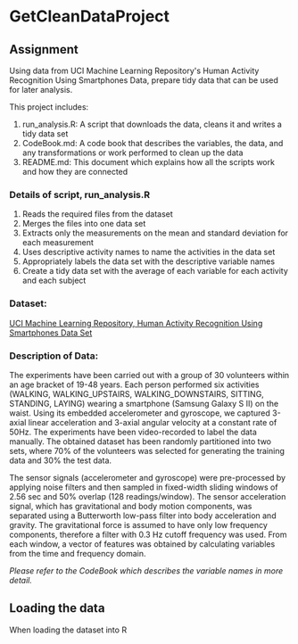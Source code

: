 # GetCleanDataProject

## Assignment
Using data from UCI Machine Learning Repository's Human Activity Recognition Using Smartphones Data, prepare tidy data that can be used for later analysis.

This project includes:
1. run_analysis.R: A script that downloads the data, cleans it and writes a tidy data set
2. CodeBook.md: A code book that describes the variables, the data, and any transformations or work performed to clean up the data
3. README.md: This document which explains how all the scripts work and how they are connected

### Details of script, run_analysis.R
1. Reads the required files from the dataset
2. Merges the files into one data set
3. Extracts only the measurements on the mean and standard deviation for each measurement
4. Uses descriptive activity names to name the activities in the data set
5. Appropriately labels the data set with the descriptive variable names
6. Create a tidy data set with the average of each variable for each activity and each subject

### **Dataset:** 
[UCI Machine Learning Repository, Human Activity Recognition Using Smartphones Data Set](https://d396qusza40orc.cloudfront.net/getdata%2Fprojectfiles%2FUCI%20HAR%20Dataset.zip)

### **Description of Data**:
The experiments have been carried out with a group of 30 volunteers within an age bracket of 19-48 years. Each person performed six activities (WALKING, WALKING_UPSTAIRS, WALKING_DOWNSTAIRS, SITTING, STANDING, LAYING) wearing a smartphone (Samsung Galaxy S II) on the waist. Using its embedded accelerometer and gyroscope, we captured 3-axial linear acceleration and 3-axial angular velocity at a constant rate of 50Hz. The experiments have been video-recorded to label the data manually. The obtained dataset has been randomly partitioned into two sets, where 70% of the volunteers was selected for generating the training data and 30% the test data. 

The sensor signals (accelerometer and gyroscope) were pre-processed by applying noise filters and then sampled in fixed-width sliding windows of 2.56 sec and 50% overlap (128 readings/window). The sensor acceleration signal, which has gravitational and body motion components, was separated using a Butterworth low-pass filter into body acceleration and gravity. The gravitational force is assumed to have only low frequency components, therefore a filter with 0.3 Hz cutoff frequency was used. From each window, a vector of features was obtained by calculating variables from the time and frequency domain.

*Please refer to the CodeBook which describes the variable names in more detail.*

## Loading the data
When loading the dataset into R

